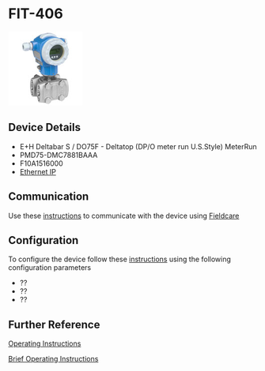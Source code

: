 # FIT-406

![](../images/device_images/deltabar_s.jpg)

## Device Details
+ E+H Deltabar S / DO75F - Deltatop (DP/O meter run U.S.Style) MeterRun
+ PMD75-DMC7881BAAA
+ F10A1516000
+ [Ethernet IP](../protocols/ethernet_ip.md)

## Communication
Use these [instructions](../protocols/ethernet_ip.md) to communicate with the device using [Fieldcare](../fieldcare/fieldcare.md)

## Configuration
To configure the device follow these [instructions](../commissioning_instructions/deltabar_s_ethernet_ip.md) using the following configuration parameters

+ ??
+ ??
+ ??

## Further Reference
[Operating Instructions](../manuals/deltabar_s_operating_ethernet_ip.pdf)

[Brief Operating Instructions](../manuals/deltabar_s_brief_ethernet_ip.pdf)

